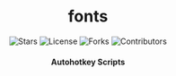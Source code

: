 <div align = "center">

<h1>fonts</h1>

<p align="center">
  <img src="https://img.shields.io/github/stars/dpi0/ahk_scripts?style=flat-square&color=yellow" alt="Stars">
  <img src="https://img.shields.io/github/license/dpi0/ahk_scripts?style=flat-square" alt="License">
  <img src="https://img.shields.io/github/forks/dpi0/ahk_scripts?style=flat-square" alt="Forks">
    <img src="https://img.shields.io/github/contributors/dpi0/ahk_scripts?style=flat-square&color=pink" alt="Contributors">
</p>

<h4>Autohotkey Scripts</h4>

</div>
